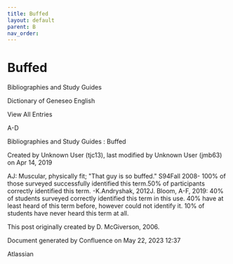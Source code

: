 ```yaml
---
title: Buffed
layout: default
parent: B
nav_order:
---
```


# Buffed

Bibliographies and Study Guides

Dictionary of Geneseo English

View All Entries

A-D

Bibliographies and Study Guides : Buffed

Created by  Unknown User (tjc13), last modified by  Unknown User (jmb63) on Apr 14, 2019

AJ: Muscular, physically fit; &quot;That guy is so buffed.&quot; S94Fall 2008- 100% of those surveyed successfully identified this term.50% of participants correctly identified this term. -K.Andryshak, 2012J. Bloom, A-F, 2019: 40% of students surveyed correctly identified this term in this use. 40% have at least heard of this term before, however could not identify it. 10% of students have never heard this term at all. 

This post originally created by D. McGiverson, 2006.

Document generated by Confluence on May 22, 2023 12:37

Atlassian
